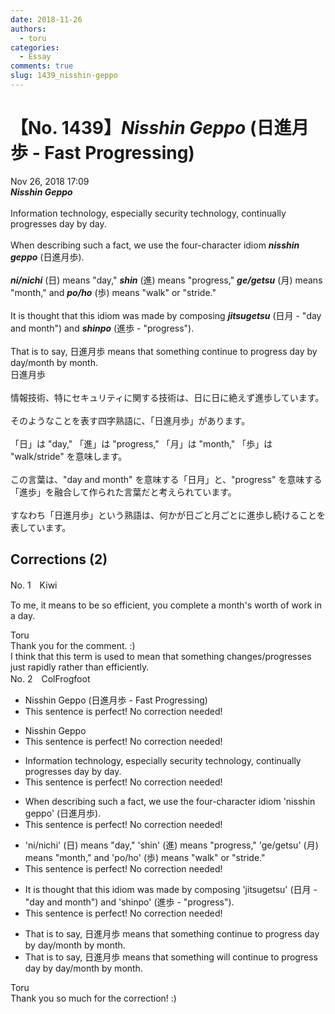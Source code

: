 ```yaml
---
date: 2018-11-26
authors:
  - toru
categories:
  - Essay
comments: true
slug: 1439_nisshin-geppo
---
```


# 【No. 1439】<strong><em>Nisshin Geppo</strong></em> (日進月歩 - Fast Progressing)
<div class="date">Nov 26, 2018 17:09</div>
<div id="post"><div id="body_show_ori">
<strong><em>Nisshin Geppo</strong></em><br/><br/>Information technology, especially security technology, continually progresses day by day.<br/><br/>When describing such a fact, we use the four-character idiom <strong><em>nisshin geppo</em></strong> (日進月歩).<br/><br/><strong><em>ni/nichi</em></strong> (日) means "day," <strong><em>shin</em></strong> (進) means "progress," <strong><em>ge/getsu</em></strong> (月) means "month," and <strong><em>po/ho</em></strong> (歩) means "walk" or "stride."<br/><br/>It is thought that this idiom was made by composing <strong><em>jitsugetsu</em></strong> (日月 - "day and month") and <strong><em>shinpo</em></strong> (進歩 - "progress").<br/><br/>That is to say, 日進月歩 means that something continue to progress day by day/month by month.
</div></div>

<!-- more -->

<div id="post_ja"><div id="body_show_mo">
日進月歩<br/><br/>情報技術、特にセキュリティに関する技術は、日に日に絶えず進歩しています。<br/><br/>そのようなことを表す四字熟語に、「日進月歩」があります。<br/><br/>「日」は "day," 「進」は "progress," 「月」は "month," 「歩」は "walk/stride" を意味します。<br/><br/>この言葉は、"day and month" を意味する「日月」と、"progress" を意味する「進歩」を融合して作られた言葉だと考えられています。<br/><br/>すなわち「日進月歩」という熟語は、何かが日ごと月ごとに進歩し続けることを表しています。
</div></div>

## Corrections (2)
<div id="block"><div class="first_name"> No. 1　<span class="just_name">Kiwi</span></div><div id="block2">
<p class="comment_small">
 To me, it means to be so efficient, you complete a month's worth of work in a day.
</p>

</div><div class="name"><span class="just_name">Toru</span><br>
Thank you for the comment. :)<br/>I think that this term is used to mean that something changes/progresses just rapidly rather than efficiently.
</div>
</div>
<div id="block"><div class="first_name"> No. 2　<span class="just_name">ColFrogfoot</span></div><div id="block2">
<ul class="correction_field">
<li class="incorrect">Nisshin Geppo (日進月歩 - Fast Progressing)</li>
<li class="corrected perfect">This sentence is perfect! No correction needed!</li>
</ul>
<ul class="correction_field">
<li class="incorrect">Nisshin Geppo</li>
<li class="corrected perfect">This sentence is perfect! No correction needed!</li>
</ul>
<ul class="correction_field">
<li class="incorrect">Information technology, especially security technology, continually progresses day by day.</li>
<li class="corrected perfect">This sentence is perfect! No correction needed!</li>
</ul>
<ul class="correction_field">
<li class="incorrect">When describing such a fact, we use the four-character idiom 'nisshin geppo' (日進月歩).</li>
<li class="corrected perfect">This sentence is perfect! No correction needed!</li>
</ul>
<ul class="correction_field">
<li class="incorrect">'ni/nichi' (日) means "day," 'shin' (進) means "progress," 'ge/getsu' (月) means "month," and 'po/ho' (歩) means "walk" or "stride."</li>
<li class="corrected perfect">This sentence is perfect! No correction needed!</li>
</ul>
<ul class="correction_field">
<li class="incorrect">It is thought that this idiom was made by composing 'jitsugetsu' (日月 - "day and month") and 'shinpo' (進歩 - "progress").</li>
<li class="corrected perfect">This sentence is perfect! No correction needed!</li>
</ul>
<ul class="correction_field">
<li class="incorrect">That is to say, 日進月歩 means that something continue to progress day by day/month by month.</li>
<li class="corrected correct">
That is to say, 日進月歩 means that something <span class="f_red">will</span> continue to progress day by day/month by month.
</li>
</ul>
</div><div class="name"><span class="just_name">Toru</span><br>
Thank you so much for the correction! :)
</div>
</div>
